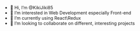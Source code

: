 - 👋 Hi, I’m @KikiJiki85
- 👀 I’m interested in Web Development especially Front-end
- 🌱 I’m currently using React\Redux
- 💞️ I’m looking to collaborate on different, interesting projects

<!---
a ✨ special ✨ repository because its `README.md` (this file) appears on your GitHub profile.
You can click the Preview link to take a look at your changes.
--->
